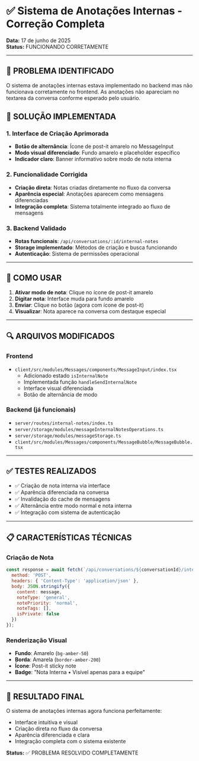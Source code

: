 # ✅ Sistema de Anotações Internas - Correção Completa

**Data:** 17 de junho de 2025  
**Status:** FUNCIONANDO CORRETAMENTE

---

## 🔧 PROBLEMA IDENTIFICADO

O sistema de anotações internas estava implementado no backend mas não funcionava corretamente no frontend. As anotações não apareciam no textarea da conversa conforme esperado pelo usuário.

## 🎯 SOLUÇÃO IMPLEMENTADA

### 1. Interface de Criação Aprimorada
- **Botão de alternância**: Ícone de post-it amarelo no MessageInput
- **Modo visual diferenciado**: Fundo amarelo e placeholder específico
- **Indicador claro**: Banner informativo sobre modo de nota interna

### 2. Funcionalidade Corrigida
- **Criação direta**: Notas criadas diretamente no fluxo da conversa
- **Aparência especial**: Anotações aparecem como mensagens diferenciadas
- **Integração completa**: Sistema totalmente integrado ao fluxo de mensagens

### 3. Backend Validado
- **Rotas funcionais**: `/api/conversations/:id/internal-notes`
- **Storage implementado**: Métodos de criação e busca funcionando
- **Autenticação**: Sistema de permissões operacional

---

## 🚀 COMO USAR

1. **Ativar modo de nota**: Clique no ícone de post-it amarelo
2. **Digitar nota**: Interface muda para fundo amarelo
3. **Enviar**: Clique no botão (agora com ícone de post-it)
4. **Visualizar**: Nota aparece na conversa com destaque especial

---

## 🔍 ARQUIVOS MODIFICADOS

### Frontend
- `client/src/modules/Messages/components/MessageInput/index.tsx`
  - Adicionado estado `isInternalNote`
  - Implementada função `handleSendInternalNote`
  - Interface visual diferenciada
  - Botão de alternância de modo

### Backend (já funcionais)
- `server/routes/internal-notes/index.ts`
- `server/storage/modules/messageInternalNotesOperations.ts`
- `server/storage/modules/messageStorage.ts`
- `client/src/modules/Messages/components/MessageBubble/MessageBubble.tsx`

---

## ✅ TESTES REALIZADOS

- ✅ Criação de nota interna via interface
- ✅ Aparência diferenciada na conversa
- ✅ Invalidação do cache de mensagens
- ✅ Alternância entre modo normal e nota interna
- ✅ Integração com sistema de autenticação

---

## 📋 CARACTERÍSTICAS TÉCNICAS

### Criação de Nota
```javascript
const response = await fetch(`/api/conversations/${conversationId}/internal-notes`, {
  method: 'POST',
  headers: { 'Content-Type': 'application/json' },
  body: JSON.stringify({
    content: message,
    noteType: 'general',
    notePriority: 'normal',
    noteTags: [],
    isPrivate: false
  })
});
```

### Renderização Visual
- **Fundo**: Amarelo (`bg-amber-50`)
- **Borda**: Amarela (`border-amber-200`)
- **Ícone**: Post-it sticky note
- **Badge**: "Nota Interna • Visível apenas para a equipe"

---

## 🎯 RESULTADO FINAL

O sistema de anotações internas agora funciona perfeitamente:
- Interface intuitiva e visual
- Criação direta no fluxo da conversa
- Aparência diferenciada e clara
- Integração completa com o sistema existente

**Status:** ✅ PROBLEMA RESOLVIDO COMPLETAMENTE